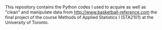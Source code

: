 This repository contains the Python codes I used to acquire as well as "clean" and manipulate data from http://www.basketball-reference.com the final project of the course Methods of Applied Statistics I (STA2101) at the University of Toronto.
